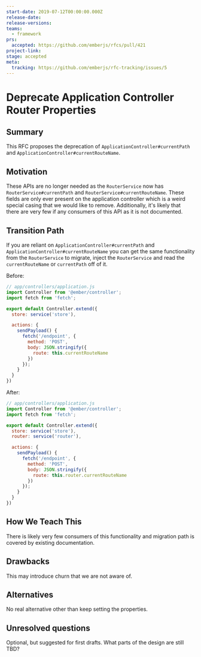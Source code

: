 ```yaml
---
start-date: 2019-07-12T00:00:00.000Z
release-date:
release-versions: 
teams: 
  - framework
prs:
  accepted: https://github.com/emberjs/rfcs/pull/421
project-link: 
stage: accepted
meta:
  tracking: https://github.com/emberjs/rfc-tracking/issues/5
---
```


# Deprecate Application Controller Router Properties

## Summary 

This RFC proposes the deprecation of `ApplicationController#currentPath` and `ApplicationController#currentRouteName`.

## Motivation

These APIs are no longer needed as the `RouterService` now has `RouterService#currentPath` and `RouterService#currentRouteName`.
These fields are only ever present on the application controller which is a weird special casing that we would like to remove.
Additionally, it's likely that there are very few if any consumers of this API as it is not documented.

## Transition Path

If you are reliant on `ApplicationController#currentPath` and `ApplicationController#currentRouteName` you can get the same functionality from the `RouterService` to migrate, inject the `RouterService` and read the `currentRouteName` or `currentPath` off of it.

Before:

```js
// app/controllers/application.js
import Controller from '@ember/controller';
import fetch from 'fetch';

export default Controller.extend({
  store: service('store'),

  actions: {
    sendPayload() {
      fetch('/endpoint', {
        method: 'POST',
        body: JSON.stringify({
          route: this.currentRouteName
        })
      });
    }
  }
})
```

After:

```js
// app/controllers/application.js
import Controller from '@ember/controller';
import fetch from 'fetch';

export default Controller.extend({
  store: service('store'),
  router: service('router'),

  actions: {
    sendPayload() {
      fetch('/endpoint', {
        method: 'POST',
        body: JSON.stringify({
          route: this.router.currentRouteName
        })
      });
    }
  }
})
```

## How We Teach This

There is likely very few consumers of this functionality and migration path is covered by existing documentation.

## Drawbacks

This may introduce churn that we are not aware of.

## Alternatives

No real alternative other than keep setting the properties.

## Unresolved questions

Optional, but suggested for first drafts. What parts of the design are still
TBD?
